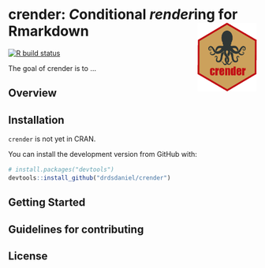 
<!-- README.md is generated from README.Rmd. Please edit that file -->

# crender: *C*onditional *render*ing for Rmarkdown <img src="man/figures/logo.png" align="right" width=120 height=139 alt="" />

<!-- badges: start -->

[![R build
status](https://github.com/drdsdaniel/crender/workflows/R-CMD-check/badge.svg)](https://github.com/drdsdaniel/crender/actions)
<!-- badges: end -->

The goal of crender is to …

## Overview

## Installation

`crender` is not yet in CRAN.
<!-- You can install the released version of crender from [CRAN](https://CRAN.R-project.org) with: -->

<!-- ``` r -->

<!-- install.packages("crender") -->

<!-- ``` -->

You can install the development version from GitHub with:

``` r
# install.packages("devtools")
devtools::install_github("drdsdaniel/crender")
```

## Getting Started

## Guidelines for contributing

## License

<!-- Add xaringan support -->

<!-- 
Desarrollar esta función:
---
author: "r crender::cr_toggle('Daniel E. de la Rosa', 'crender core team', only = NULL, cr_dbl = NULL)`"

params:
  html: TRUE
  latex: FALSE
  docx: FALSE
---

Esto hará que el autor sea Daniel en html y crender core team en los demás formatos.
Otra vez puedo utilizar los argumentos only y cr_dbl para controlar el resultado.

Si hay más de dos opciones entonces utiliza la función cr_* que corresponda especificando los formatos necesarios en only.

Ejemplo:

r cr_header('Libraries', only = 'html')`
r cr_header('Packages', only = c('latex', 'docx'))`
r cr_header('Imports', only = 'pptx')
-->

<!-- Falta la función cr_table -->

<!-- Falta la función cr_knit -->

<!-- Exclusive output --- la viñeta que va a explicar el parámetro `only` -->

<!-- Cerrar y abrir el documento está funcionando para este error. -->

<!-- pandoc.exe: proyeccion_demanda_electricidad.utf8.md: openBinaryFile: does not exist (No such file or directory) -->

<!-- Error: pandoc document conversion failed with error 1 -->

<!-- Execution halted -->

<!-- Este es un issue abierto en Rmarkdown, y parece que modificar el yaml lo activa -->

<!-- https://github.com/rstudio/rmarkdown/issues/1268 -->

<!-- SACAR EL html_notebook DEL YAML RESUELVE EL PROBLEMA -->

<!-- Si de verdad puedo poner múltiples rmarkdown::render dentro de la function knit, cual es el plan para rmd.polyglot, entonces tambien puedo hacer que crender cree distintas versiones de un mismo documento. Utilizando ver1...vern en lugar de lang1...langn. La idea básicamente es que pongo tantos lang(ver) en los párametros como idiomas(versiones) del mismo documento quiero. Entonces mientras pueda hacer que la funcion knit ejecute rmarkdown::render tantas veces como estos parámetros haya, intercalandolos 1 a 1, entonces puedo manipular los cr_val, incluso puedo combinar esto con los formatos de documentos, es decir que puedo tener distintas versiones en varios formatos con algunas diferencias en cada uno. En fin, los formatos tienen sentido porque puedo hacer una presentación por ejemplo al mismo tiempo, o porque puedo tener una versión html con elementos interactivos. Las versiones vendrías primero que los idiomas, ya que con las versiones puedo hacer lo de los idiomas. -->

<!-- Tener un parámetro ver_append que haga que las versiones posteriores incluyan las anteriores. Así me evito tener que estar escribiendo más y más versiones las funciones que aplican a más de una versión. -->

<!-- En los parámetros para las versiones me gustaría incluir nombres para las versiones más que verdadero o falso. -->

<!-- A la cr_knit function le pueda pasar un argumento correspondiente al nombre de salida del documento. -->

<!-- cr_switch un valor específico para cada formato(lan/ver). Esto más para el yaml, para el contenido mejor utilizar el argumento cr_only -->

<!-- argumento cr_dbl -> cr2 -->

<!-- usar |!mean(df$x)| para insertar código a ser evaluado. o yo puedo hacer que internamente una funcion como cr_RCode(mean(df$x)) se traduzca en |!mean(df$x)| para luego operar sobre ello.-->
